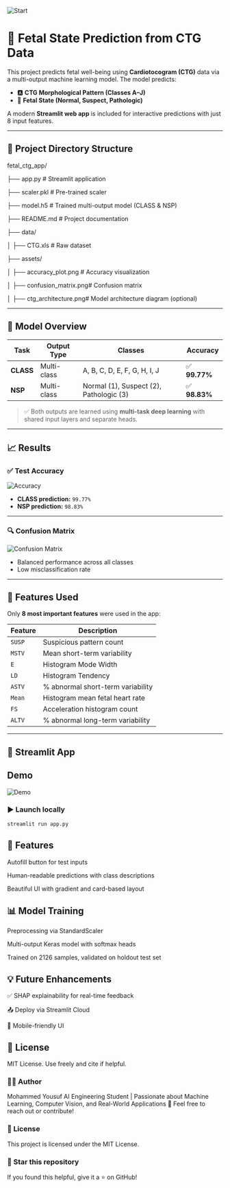
![Start](Fetal.png)
# 🤰 Fetal State Prediction from CTG Data

This project predicts fetal well-being using **Cardiotocogram (CTG)** data via a multi-output machine learning model. The model predicts:

- 🅰️ **CTG Morphological Pattern (Classes A–J)**
- 🧪 **Fetal State (Normal, Suspect, Pathologic)**

A modern **Streamlit web app** is included for interactive predictions with just 8 input features.

---

## 📂 Project Directory Structure

fetal_ctg_app/

├── app.py # Streamlit application

├── scaler.pkl # Pre-trained scaler

├── model.h5 # Trained multi-output model (CLASS & NSP)

├── README.md # Project documentation

├── data/

│ ├── CTG.xls # Raw dataset

├── assets/

│ ├── accuracy_plot.png # Accuracy visualization

│ ├── confusion_matrix.png# Confusion matrix

│ ├── ctg_architecture.png# Model architecture diagram (optional)


---

## 🧠 Model Overview

| Task        | Output Type | Classes                                | Accuracy |
|-------------|-------------|-----------------------------------------|----------|
| **CLASS**   | Multi-class | A, B, C, D, E, F, G, H, I, J            | ✅ **99.77%** |
| **NSP**     | Multi-class | Normal (1), Suspect (2), Pathologic (3) | ✅ **98.83%** |

> ✅ Both outputs are learned using **multi-task deep learning** with shared input layers and separate heads.

---

## 📈 Results

### ✅ Test Accuracy

![Accuracy](accuracy.png)

- **CLASS prediction:** `99.77%`
- **NSP prediction:** `98.83%`

---

### 🔍 Confusion Matrix

![Confusion Matrix](output.png)

- Balanced performance across all classes
- Low misclassification rate

---

## 🧪 Features Used

Only **8 most important features** were used in the app:

| Feature | Description |
|---------|-------------|
| `SUSP`  | Suspicious pattern count |
| `MSTV`  | Mean short-term variability |
| `E`     | Histogram Mode Width |
| `LD`    | Histogram Tendency |
| `ASTV`  | % abnormal short-term variability |
| `Mean`  | Histogram mean fetal heart rate |
| `FS`    | Acceleration histogram count |
| `ALTV`  | % abnormal long-term variability |

---

## 🚀 Streamlit App

## Demo

![Demo](demo.png)


### ▶️ Launch locally

```bash
streamlit run app.py
```

## 🌟 Features
Autofill button for test inputs

Human-readable predictions with class descriptions

Beautiful UI with gradient and card-based layout

## 📊 Model Training
Preprocessing via StandardScaler

Multi-output Keras model with softmax heads

Trained on 2126 samples, validated on holdout test set



## 💡 Future Enhancements
✅ SHAP explainability for real-time feedback

📤 Deploy via Streamlit Cloud

📲 Mobile-friendly UI

## 📜 License
MIT License. Use freely and cite if helpful.


### 🙋‍♂️ Author
 Mohammed Yousuf
AI Engineering Student | Passionate about Machine Learning, Computer Vision, and Real-World Applications 🚀
Feel free to reach out or contribute!
### 📄 License
This project is licensed under the MIT License.
### 🌟 Star this repository
If you found this helpful, give it a ⭐ on GitHub!
